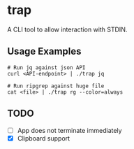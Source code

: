 # trap

A CLI tool to allow interaction with STDIN.


## Usage Examples

```
# Run jq against json API
curl <API-endpoint> | ./trap jq

# Run ripgrep against huge file
cat <file> | ./trap rg --color=always
```


## TODO
- [ ] App does not terminate immediately
- [X] Clipboard support
